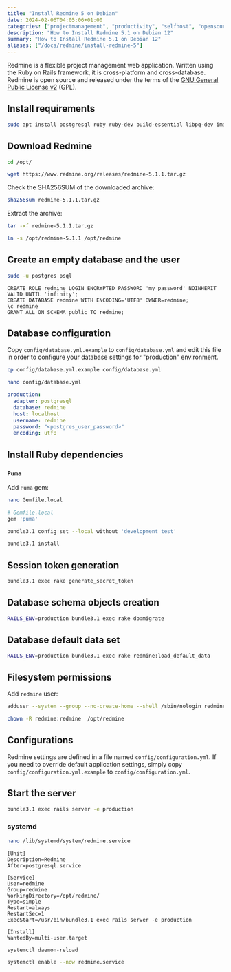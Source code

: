 ```yaml
---
title: "Install Redmine 5 on Debian"
date: 2024-02-06T04:05:06+01:00
categories: ["projectmanagement", "productivity", "selfhost", "opensource"]
description: "How to Install Redmine 5.1 on Debian 12"
summary: "How to Install Redmine 5.1 on Debian 12"
aliases: ["/docs/redmine/install-redmine-5"]
---
```


Redmine is a flexible project management web application. Written using the Ruby on Rails framework, it is cross-platform and cross-database.
Redmine is open source and released under the terms of the [GNU General Public License v2](http://www.gnu.org/licenses/old-licenses/gpl-2.0.html) (GPL).

## Install requirements

```bash
sudo apt install postgresql ruby ruby-dev build-essential libpq-dev imagemagick ghostscript
```

## Download Redmine

```bash
cd /opt/
```

```bash
wget https://www.redmine.org/releases/redmine-5.1.1.tar.gz
```

Check the SHA256SUM of the downloaded archive:

```bash
sha256sum redmine-5.1.1.tar.gz 
```

Extract the archive:

```bash
tar -xf redmine-5.1.1.tar.gz
```

```bash
ln -s /opt/redmine-5.1.1 /opt/redmine
```

## Create an empty database and the user

```bash
sudo -u postgres psql
```

```postgresql
CREATE ROLE redmine LOGIN ENCRYPTED PASSWORD 'my_password' NOINHERIT VALID UNTIL 'infinity';
CREATE DATABASE redmine WITH ENCODING='UTF8' OWNER=redmine;
\c redmine
GRANT ALL ON SCHEMA public TO redmine;
```

## Database configuration

Copy `config/database.yml.example` to `config/database.yml` and edit this file in order to configure your database settings for "production" environment.

```bash
cp config/database.yml.example config/database.yml
```

```bash
nano config/database.yml
```

```yaml
production:
  adapter: postgresql
  database: redmine
  host: localhost
  username: redmine
  password: "<postgres_user_password>" 
  encoding: utf8
```

## Install Ruby dependencies

### `Puma`

Add `Puma` gem:

```bash
nano Gemfile.local
```

```ruby
# Gemfile.local
gem 'puma'
```


```bash
bundle3.1 config set --local without 'development test' 
```

```bash
bundle3.1 install
```

## Session token generation

```bash
bundle3.1 exec rake generate_secret_token
```

## Database schema objects creation

```bash
RAILS_ENV=production bundle3.1 exec rake db:migrate
```

## Database default data set

```bash
RAILS_ENV=production bundle3.1 exec rake redmine:load_default_data
```

## Filesystem permissions

Add `redmine` user:

```bash
adduser --system --group --no-create-home --shell /sbin/nologin redmine
```

```bash
chown -R redmine:redmine  /opt/redmine
```

## Configurations

Redmine settings are defined in a file named `config/configuration.yml`.
If you need to override default application settings, simply copy `config/configuration.yml.example` to `config/configuration.yml`. 

## Start the server

```bash
bundle3.1 exec rails server -e production
```

### systemd

```bash
nano /lib/systemd/system/redmine.service
```

```systemd
[Unit]
Description=Redmine
After=postgresql.service

[Service]
User=redmine
Group=redmine
WorkingDirectory=/opt/redmine/
Type=simple
Restart=always
RestartSec=1
ExecStart=/usr/bin/bundle3.1 exec rails server -e production

[Install]
WantedBy=multi-user.target
```

```bash
systemctl daemon-reload
```

```bash
systemctl enable --now redmine.service
```
